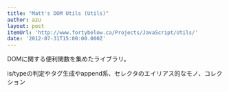 ```yaml
---
title: "Matt's DOM Utils (Utils)"
author: azu
layout: post
itemUrl: 'http://www.fortybelow.ca/Projects/JavaScript/Utils/'
date: '2012-07-31T15:00:00.000Z'
---
```

DOMに関する便利関数を集めたライブラリ。

is/typeの判定やタグ生成やappend系、セレクタのエイリアス的なモノ、コレクション
